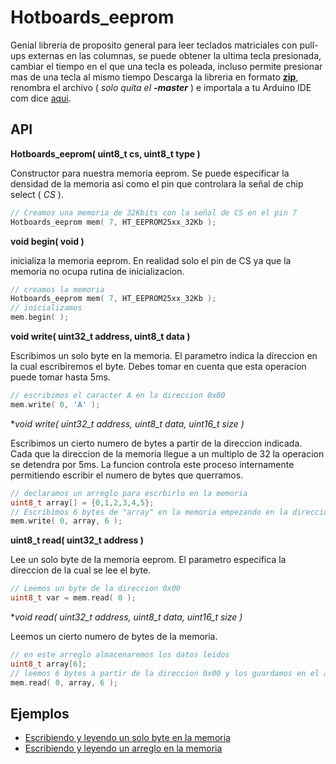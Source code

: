 Hotboards_eeprom
=================

Genial libreria de proposito general para leer teclados matriciales con pull-ups externas en las columnas, se puede obtener la ultima tecla presionada, cambiar el tiempo en el que una tecla es poleada, incluso permite presionar mas de una tecla al mismo tiempo Descarga la libreria en formato  [**zip**](https://github.com/Hotboards/Hotboards_eeprom/archive/master.zip), renombra el archivo ( _solo quita el **-master**_ ) e importala a tu Arduino IDE com dice [aqui](http://developer.mbed.org/cookbook/Working-with-Libraries).

API
---

**Hotboards_eeprom( uint8_t cs, uint8_t type )**

Constructor para nuestra memoria eeprom. Se puede especificar la densidad de la memoria asi como el pin que controlara la señal de chip select ( _CS_ ).

``` cpp
// Creamos una memoria de 32Kbits con la señal de CS en el pin 7
Hotboards_eeprom mem( 7, HT_EEPROM25xx_32Kb );
```

**void begin( void )**

inicializa la memoria eeprom. En realidad solo el pin de CS ya que la memoria no ocupa rutina de inicializacion.
``` cpp
// creamos la memoria
Hotboards_eeprom mem( 7, HT_EEPROM25xx_32Kb );
// inicializamos
mem.begin( );
```

**void write( uint32_t address, uint8_t data )**

Escribimos un solo byte en la memoria. El parametro indica la direccion en la cual escribiremos el byte. Debes tomar en cuenta que esta operacion puede tomar hasta 5ms.

``` cpp
// escribimos el caracter A en la direccion 0x00
mem.write( 0, 'A' );
```

**void write( uint32_t address, uint8_t *data, uint16_t size )**

Escribimos un cierto numero de bytes a partir de la direccion indicada. Cada que la direccion de la memoria llegue a un multiplo de 32 la operacion se detendra por 5ms. La funcion controla este proceso internamente permitiendo escribir el numero de bytes que querramos.

``` cpp
// declaramos un arreglo para escrbirlo en la memoria
uint8_t array[] = {0,1,2,3,4,5};
// Escribimos 6 bytes de "array" en la memoria empezando en la direccion 0x00
mem.write( 0, array, 6 );
```

**uint8_t read( uint32_t address )**

Lee un solo byte de la memoria eeprom. El parametro especifica la direccion de la cual se lee el byte.

``` cpp
// Leemos un byte de la direccion 0x00
uint8_t var = mem.read( 0 );
```

**void read( uint32_t address, uint8_t *data, uint16_t size )**

Leemos un cierto numero de bytes de la memoria.

``` cpp
// en este arreglo almacenaremos los datos leidos
uint8_t array[6];
// leemos 6 bytes a partir de la direccion 0x00 y los guardamos en el arreglo "array"
mem.read( 0, array, 6 );
```

Ejemplos
--------

- [Escribiendo y leyendo un solo byte en la memoria](https://github.com/Hotboards/Hotboards_eeprom/blob/master/examples/write_byte/write_byte.ino)
- [Escribiendo y leyendo un arreglo en la memoria](https://github.com/Hotboards/Hotboards_eeprom/blob/master/examples/write_array/write_array.ino)
